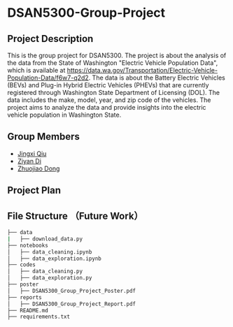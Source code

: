 # DSAN5300-Group-Project

## Project Description
This is the group project for DSAN5300. The project is about the analysis of the data from the State of Washington "Electric Vehicle Population Data", which is available at https://data.wa.gov/Transportation/Electric-Vehicle-Population-Data/f6w7-q2d2. The data is about the Battery Electric Vehicles (BEVs) and Plug-in Hybrid Electric Vehicles (PHEVs) that are currently registered through Washington State Department of Licensing (DOL). The data includes the make, model, year, and zip code of the vehicles. The project aims to analyze the data and provide insights into the electric vehicle population in Washington State.

## Group Members
- [Jingxi Qiu](https://github.com/mouwumou)
- [Ziyan Di](https://github.com/ZD-140)
- [Zhuojiao Dong](https://github.com/tianwin)

## Project Plan

## File Structure （Future Work）
```bash
├── data
|   ├── download_data.py
├── notebooks
│   ├── data_cleaning.ipynb
│   ├── data_exploration.ipynb
├── codes
│   ├── data_cleaning.py
│   ├── data_exploration.py
├── poster
│   ├── DSAN5300_Group_Project_Poster.pdf
├── reports
│   ├── DSAN5300_Group_Project_Report.pdf
├── README.md
├── requirements.txt
```
